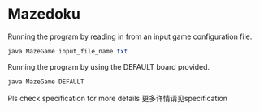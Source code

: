 # Mazedoku




Running the program by reading in from an input game configuration file.

```java
java MazeGame input_file_name.txt
```

Running the program by using the DEFAULT board provided.

```java
java MazeGame DEFAULT
```

Pls check specification for more details
更多详情请见specification
